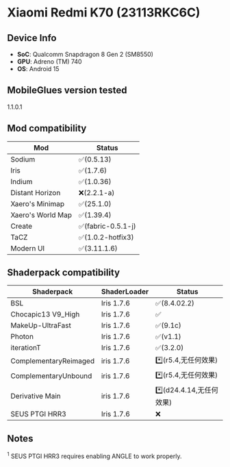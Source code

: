 # Xiaomi Redmi K70 (23113RKC6C)

## Device Info

- **SoC**: Qualcomm Snapdragon 8 Gen 2 (SM8550)
- **GPU**: Adreno (TM) 740
- **OS**: Android 15

## MobileGlues version tested

1.1.0.1

## Mod compatibility

|**Mod**|**Status**|
|---|---|
| Sodium | ✅(0.5.13) |
| Iris | ✅(1.7.6) |
| Indium | ✅(1.0.36) |
| Distant Horizon | ❌(2.2.1-a) |
| Xaero's Minimap | ✅(25.1.0) |
| Xaero's World Map | ✅(1.39.4) |
| Create | ✅(fabric-0.5.1-j) |
| TaCZ | ✅(1.0.2-hotfix3) |
| Modern UI | ✅(3.11.1.6) |

## Shaderpack compatibility

|**Shaderpack** | **ShaderLoader** | **Status** 
|---|---|----|
| BSL | Iris 1.7.6 | ✅(8.4.02.2) |
| Chocapic13 V9_High | Iris 1.7.6 | ✅ |
| MakeUp-UltraFast | Iris 1.7.6 | ✅(9.1c) |
| Photon | Iris 1.7.6 | ✅(v1.1) |
| iterationT | Iris 1.7.6 | ✅(3.2.0) |
| ComplementaryReimaged | iris 1.7.6| *️⃣(r5.4,无任何效果)|
| ComplementaryUnbound | iris 1.7.6| *️⃣(r5.4,无任何效果)|
| Derivative Main | iris 1.7.6 | *️⃣(d24.4.14,无任何效果)|
| SEUS PTGI HRR3 | Iris 1.7.6 | ❌ |

## Notes

<sup>1</sup> SEUS PTGI HRR3 requires enabling ANGLE to work properly.